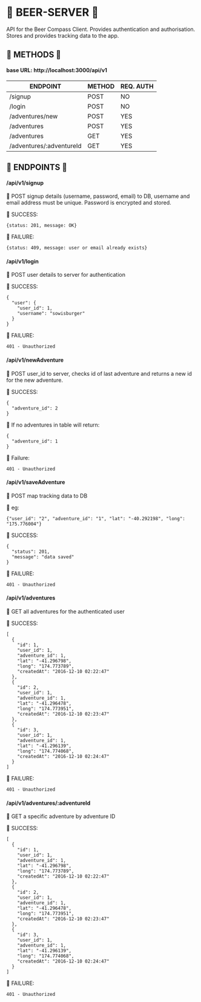 # :beers: BEER-SERVER :beers:

API for the Beer Compass Client.  Provides authentication and authorisation.  Stores and provides tracking data to the app.

## :beers: METHODS :beers:

#### base URL: http://localhost:3000/api/v1

ENDPOINT | METHOD | REQ. AUTH
---------|--------|----------
/signup | POST | NO
/login | POST | NO
/adventures/new | POST | YES
/adventures | POST | YES
/adventures | GET | YES
/adventures/:adventureId | GET | YES

## :beers: ENDPOINTS :beers:

#### /api/v1/signup
:beer: POST signup details (username, password, email) to DB, username and email address must be unique.  Password is encrypted and stored.

:beer: SUCCESS:
```
{status: 201, message: OK}
```
:beer: FAILURE:
```
{status: 409, message: user or email already exists}
```

#### /api/v1/login
:beer: POST user details to server for authentication

:beer: SUCCESS:
```
{
  "user": {
    "user_id": 1,
    "username": "sowisburger"
  }
}
```
:beer: FAILURE:
```
401 - Unauthorized
```

#### /api/v1/newAdventure
:beer: POST user_id to server, checks id of last adventure and returns a new id for the new adventure.

:beer: SUCCESS:
```
{
  "adventure_id": 2
}
```
:beer: If no adventures in table will return:
```
{
  "adventure_id": 1
}
```
:beer: Failure:
```
401 - Unauthorized
```

#### /api/v1/saveAdventure
:beer: POST map tracking data to DB

:beer: eg:
```
{"user_id": "2", "adventure_id": "1", "lat": "-40.292198", "long": "175.776004"}
```
:beer: SUCCESS:
```
{
  "status": 201,
  "message": "data saved"
}
```
:beer: FAILURE:
```
401 - Unauthorized
```

#### /api/v1/adventures
:beer: GET all adventures for the authenticated user

:beer: SUCCESS:
```
[
  {
    "id": 1,
    "user_id": 1,
    "adventure_id": 1,
    "lat": "-41.296798",
    "long": "174.773789",
    "createdAt": "2016-12-10 02:22:47"
  },
  {
    "id": 2,
    "user_id": 1,
    "adventure_id": 1,
    "lat": "-41.296478",
    "long": "174.773951",
    "createdAt": "2016-12-10 02:23:47"
  },
  {
    "id": 3,
    "user_id": 1,
    "adventure_id": 1,
    "lat": "-41.296139",
    "long": "174.774068",
    "createdAt": "2016-12-10 02:24:47"
  }
]
```
:beer: FAILURE:
```
401 - Unauthorized
```

#### /api/v1/adventures/:adventureId
:beer: GET a specific adventure by adventure ID

:beer: SUCCESS:
```
[
  {
    "id": 1,
    "user_id": 1,
    "adventure_id": 1,
    "lat": "-41.296798",
    "long": "174.773789",
    "createdAt": "2016-12-10 02:22:47"
  },
  {
    "id": 2,
    "user_id": 1,
    "adventure_id": 1,
    "lat": "-41.296478",
    "long": "174.773951",
    "createdAt": "2016-12-10 02:23:47"
  },
  {
    "id": 3,
    "user_id": 1,
    "adventure_id": 1,
    "lat": "-41.296139",
    "long": "174.774068",
    "createdAt": "2016-12-10 02:24:47"
  }
]
```
:beer: FAILURE:
```
401 - Unauthorized
```
